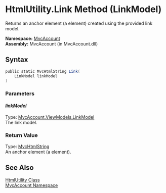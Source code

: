 HtmlUtility.Link Method (LinkModel)
===================================
Returns an anchor element (a element) created using the provided link model.

**Namespace:** [MvcAccount][1]  
**Assembly:** MvcAccount (in MvcAccount.dll)

Syntax
------

```csharp
public static MvcHtmlString Link(
	LinkModel linkModel
)
```

### Parameters

#### *linkModel*
Type: [MvcAccount.ViewModels.LinkModel][2]  
The link model.

### Return Value
Type: [MvcHtmlString][3]  
An anchor element (a element).

See Also
--------
[HtmlUtility Class][4]  
[MvcAccount Namespace][1]  

[1]: ../README.md
[2]: ../../MvcAccount.ViewModels/LinkModel/README.md
[3]: http://msdn.microsoft.com/en-us/library/ee461471
[4]: README.md